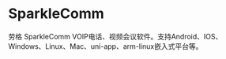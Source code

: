 # SparkleComm

劳格 SparkleComm VOIP电话、视频会议软件。支持Android、IOS、Windows、Linux、Mac、uni-app、arm-linux嵌入式平台等。
